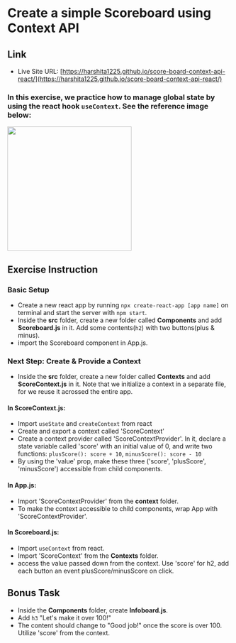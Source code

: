 # Create a simple Scoreboard using Context API

## Link

- Live Site URL: [https://harshita1225.github.io/score-board-context-api-react/](https://harshita1225.github.io/score-board-context-api-react/)

### In this exercise, we practice how to manage global state by using the react hook `useContext`. See the reference image below:

[<img src="https://media.giphy.com/media/72yYFh28jJMbpKtNXZ/giphy.gif" width="280" />](https://media.giphy.com/media/72yYFh28jJMbpKtNXZ/giphy.gif)

## Exercise Instruction

### Basic Setup

- Create a new react app by running `npx create-react-app [app name]` on terminal and start the server with `npm start`.
- Inside the **src** folder, create a new folder called **Components** and add **Scoreboard.js** in it. Add some contents(`h2`) with two buttons(plus & minus).
- import the Scoreboard component in App.js.

### Next Step: Create & Provide a Context

- Inside the **src** folder, create a new folder called **Contexts** and add **ScoreContext.js** in it. Note that we initialize a context in a separate file, for we reuse it acrossed the entire app.

#### In ScoreContext.js:

- Import `useState` and `createContext` from react
- Create and export a context called 'ScoreContext'
- Create a context provider called 'ScoreContextProvider'. In it, declare a state variable called 'score' with an initial value of 0, and
  write two functions:
  `plusScore(): score + 10`,
  `minusScore(): score - 10`
- By using the 'value' prop, make these three ('score', 'plusScore', 'minusScore') accessible from child components.

#### In App.js:

- Import 'ScoreContextProvider' from the **context** folder.
- To make the context accessible to child components, wrap App with 'ScoreContextProvider'.

#### In Scoreboard.js:

- Import `useContext` from react.
- Import 'ScoreContext' from the **Contexts** folder.
- access the value passed down from the context. Use 'score' for h2, add each button an event plusScore/minusScore on click.

## Bonus Task

- Inside the **Components** folder, create **Infoboard.js**.
- Add `h3` "Let's make it over 100!"
- The content should change to "Good job!" once the score is over 100. Utilize 'score' from the context.
